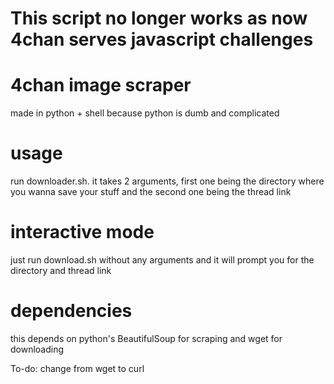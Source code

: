 # **This script no longer works as now 4chan serves javascript challenges**

# 4chan image scraper
made in python + shell because python is dumb and complicated 

# usage
run downloader.sh.
it takes 2 arguments, first one being the directory where you wanna save your stuff and the second one being the thread link
# interactive mode
just run download.sh without any arguments and it will prompt you for the directory and thread link
# dependencies
this depends on python's BeautifulSoup for scraping and wget for downloading

To-do: change from wget to curl
